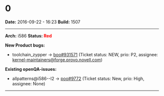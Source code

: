# 0


**Date:** 2016-09-22 - 16:23
**Build:** 1507

---

**Arch:** i586
**Status: <font color="red">Red</font>**

**New Product bugs:**

* toolchain_zypper -> [boo#931571](https://bugzilla.opensuse.org/show_bug.cgi?id=931571 "no space left on device when upgrading") (Ticket status: NEW, prio: P2, assignee: kernel-maintainers@forge.provo.novell.com)


**Existing openQA-issues:**

* allpatterns@i586--l2 -> [poo#9772](https://progress.opensuse.org/issues/9772 "Nothing works") (Ticket status: New, prio: High, assignee: None)



---

